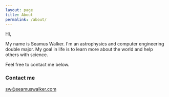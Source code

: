 ```yaml
---
layout: page
title: About
permalink: /about/
---
```


Hi,

My name is Seamus Walker.
I'm an astrophysics and computer engineering double major.
My goal in life is to learn more about the world and help others with science.

Feel free to contact me below.

### Contact me

[sw@seamuswalker.com](mailto:sw@seamuswalker.com)

